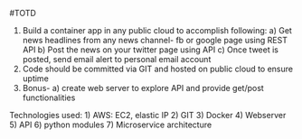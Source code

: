 #TOTD

1)  Build a container app in any public cloud to accomplish following:
    a) Get news headlines from any news channel- fb or google page using REST API
    b) Post the news on your twitter page using API
    c) Once tweet is posted, send email alert to personal email account
2)  Code should be committed via GIT and hosted on public cloud to ensure uptime
3)  Bonus-
    a) create web server to explore API and provide get/post functionalities
    

Technologies used:
    1) AWS: EC2, elastic IP
    2) GIT
    3) Docker
    4) Webserver
    5) API
    6) python modules
    7) Microservice architecture
